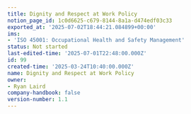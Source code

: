 ```yaml
---
title: Dignity and Respect at Work Policy
notion_page_id: 1c0d6625-c679-8144-8a1a-d474edf03c33
exported_at: '2025-07-02T18:44:21.084899+00:00'
ims:
- 'ISO 45001: Occupational Health and Safety Management'
status: Not started
last-edited-time: '2025-07-01T22:48:00.000Z'
id: 99
created-time: '2025-03-24T10:40:00.000Z'
name: Dignity and Respect at Work Policy
owner:
- Ryan Laird
company-handbook: false
version-number: 1.1
---
```


<!-- Unsupported block type: unsupported -->